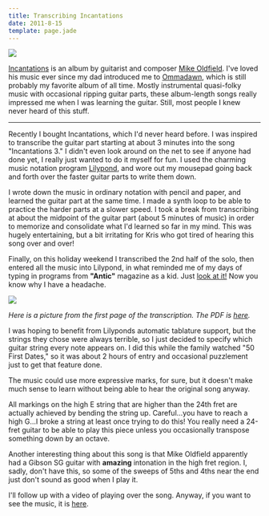```yaml
---
title: Transcribing Incantations
date: 2011-8-15
template: page.jade
---
```


[![](http://ecx.images-amazon.com/images/I/41A5WSSZDJL._SL500_AA300_.jpg)](http://www.amazon.com/Incantations-Mike-Oldfield/dp/B000000I0H/ref=sr_1_2?ie=UTF8&qid=1313443505&sr=8-2)
  
  
[Incantations](http://www.amazon.com/Incantations-Mike-Oldfield/dp/B000000I0H/ref=sr_1_2?ie=UTF8&qid=1313443505&sr=8-2) is
an album by guitarist and composer [Mike Oldfield](http://en.wikipedia.org/wiki/Mike_Oldfield).
I've loved his music ever since my dad introduced me to [Ommadawn](http://www.amazon.com/Ommadawn-Mike-Oldfield/dp/B003DO13OC/ref=pd_sim_m_3),
which is still probably my favorite album of all time. Mostly instrumental
quasi-folky music with occasional ripping guitar parts, these album-length
songs really impressed me when I was learning the guitar. Still, most people
I knew never heard of this stuff.
  
---
  
Recently I bought Incantations, which I'd never heard before. I was inspired
to transcribe the guitar part starting at about 3 minutes into the song
"Incantations 3." I didn't even look around on the net to see if anyone
had done yet, I really just wanted to do it myself for fun. I used the
charming music notation program [Lilypond](http://lilypond.org/),
and wore out my mousepad going back and forth over the faster guitar parts
to write them down.
  
  
I wrote down the music in ordinary notation with pencil and paper, and
learned the guitar part at the same time. I made a synth loop to be able
to practice the harder parts at a slower speed. I took a break from transcribing
at about the midpoint of the guitar part (about 5 minutes of music) in
order to memorize and consolidate what I'd learned so far in my mind. This
was hugely entertaining, but a bit irritating for Kris who got tired of
hearing this song over and over!
  
  
Finally, on this holiday weekend I transcribed the 2nd half of the solo,
then entered all the music into Lilypond, in what reminded me of my days
of typing in programs from **"Antic"** magazine as a kid. Just [look at it!](http://www.mountainwerks.org/mwmusic/incantations3.ly) Now
you know why I have a headache.
  
  

![](http://www.mountainwerks.org/mwmusic/incantations_small.png)
  
_Here is a picture from the first page of the transcription. The PDF is [here](http://www.mountainwerks.org/mwmusic/incantations3.pdf)._
  
  
I was hoping to benefit from Lilyponds automatic tablature support, but
the strings they chose were always terrible, so I just decided to specify
which guitar string every note appears on. I did this while the family
watched "50 First Dates," so it was about 2 hours of entry and occasional
puzzlement just to get that feature done.
  
  
The music could use more expressive marks, for sure, but it doesn't make
much sense to learn without being able to hear the original song anyway.
  
  
All markings on the high E string that are higher than the 24th fret are
actually achieved by bending the string up. Careful...you have to reach
a high G...I broke a string at least once trying to do this! You really
need a 24-fret guitar to be able to play this piece unless you occasionally
transpose something down by an octave.
  
  
Another interesting thing about this song is that Mike Oldfield apparently
had a Gibson SG guitar with **amazing** intonation in the high fret region.
I, sadly, don't have this, so some of the sweeps of 5ths and 4ths near
the end just don't sound as good when I play it.
  
  
I'll follow up with a video of playing over the song. Anyway, if you want
to see the music, it is [here](http://www.mountainwerks.org/mwmusic/incantations3.pdf).
